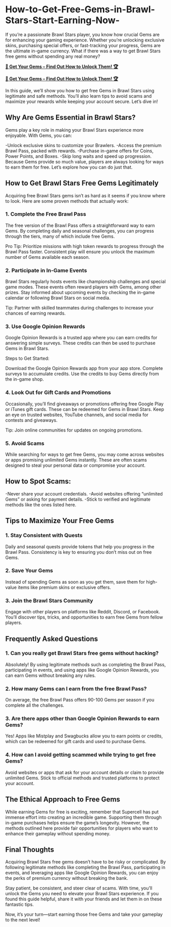 # How-to-Get-Free-Gems-in-Brawl-Stars-Start-Earning-Now-
If you’re a passionate Brawl Stars player, you know how crucial Gems are for enhancing your gaming experience. Whether you’re unlocking exclusive skins, purchasing special offers, or fast-tracking your progress, Gems are the ultimate in-game currency. What if there was a way to get Brawl Stars free gems without spending any real money?

**[💎 Get Your Gems – Find Out How to Unlock Them! 🏆](https://givxo.com/brawl-stars/)**

**[💎 Get Your Gems – Find Out How to Unlock Them! 🏆](https://givxo.com/brawl-stars/)**

In this guide, we’ll show you how to get free Gems in Brawl Stars using legitimate and safe methods. You’ll also learn tips to avoid scams and maximize your rewards while keeping your account secure. Let’s dive in!

## Why Are Gems Essential in Brawl Stars?
Gems play a key role in making your Brawl Stars experience more enjoyable. With Gems, you can:

-Unlock exclusive skins to customize your Brawlers.
-Access the premium Brawl Pass, packed with rewards.
-Purchase in-game offers for Coins, Power Points, and Boxes.
-Skip long waits and speed up progression.
Because Gems provide so much value, players are always looking for ways to earn them for free. Let’s explore how you can do just that.

## How to Get Brawl Stars Free Gems Legitimately
Acquiring free Brawl Stars gems isn’t as hard as it seems if you know where to look. Here are some proven methods that actually work:

### 1. Complete the Free Brawl Pass
The free version of the Brawl Pass offers a straightforward way to earn Gems. By completing daily and seasonal challenges, you can progress through the tiers, many of which include free Gems.

Pro Tip: Prioritize missions with high token rewards to progress through the Brawl Pass faster. Consistent play will ensure you unlock the maximum number of Gems available each season.

### 2. Participate in In-Game Events
Brawl Stars regularly hosts events like championship challenges and special game modes. These events often reward players with Gems, among other prizes. Stay informed about upcoming events by checking the in-game calendar or following Brawl Stars on social media.

Tip: Partner with skilled teammates during challenges to increase your chances of earning rewards.

### 3. Use Google Opinion Rewards
Google Opinion Rewards is a trusted app where you can earn credits for answering simple surveys. These credits can then be used to purchase Gems in Brawl Stars.

Steps to Get Started:

Download the Google Opinion Rewards app from your app store.
Complete surveys to accumulate credits.
Use the credits to buy Gems directly from the in-game shop.
### 4. Look Out for Gift Cards and Promotions
Occasionally, you’ll find giveaways or promotions offering free Google Play or iTunes gift cards. These can be redeemed for Gems in Brawl Stars. Keep an eye on trusted websites, YouTube channels, and social media for contests and giveaways.

Tip: Join online communities for updates on ongoing promotions.

### 5. Avoid Scams
While searching for ways to get free Gems, you may come across websites or apps promising unlimited Gems instantly. These are often scams designed to steal your personal data or compromise your account.

## How to Spot Scams:

-Never share your account credentials.
-Avoid websites offering “unlimited Gems” or asking for payment details.
-Stick to verified and legitimate methods like the ones listed here.

## Tips to Maximize Your Free Gems
### 1. Stay Consistent with Quests
Daily and seasonal quests provide tokens that help you progress in the Brawl Pass. Consistency is key to ensuring you don’t miss out on free Gems.

### 2. Save Your Gems
Instead of spending Gems as soon as you get them, save them for high-value items like premium skins or exclusive offers.

### 3. Join the Brawl Stars Community
Engage with other players on platforms like Reddit, Discord, or Facebook. You’ll discover tips, tricks, and opportunities to earn free Gems from fellow players.

## Frequently Asked Questions
### 1. Can you really get Brawl Stars free gems without hacking?
Absolutely! By using legitimate methods such as completing the Brawl Pass, participating in events, and using apps like Google Opinion Rewards, you can earn Gems without breaking any rules.

### 2. How many Gems can I earn from the free Brawl Pass?
On average, the free Brawl Pass offers 90-100 Gems per season if you complete all the challenges.

### 3. Are there apps other than Google Opinion Rewards to earn Gems?
Yes! Apps like Mistplay and Swagbucks allow you to earn points or credits, which can be redeemed for gift cards and used to purchase Gems.

### 4. How can I avoid getting scammed while trying to get free Gems?
Avoid websites or apps that ask for your account details or claim to provide unlimited Gems. Stick to official methods and trusted platforms to protect your account.

## The Ethical Approach to Free Gems
While earning Gems for free is exciting, remember that Supercell has put immense effort into creating an incredible game. Supporting them through in-game purchases helps ensure the game’s longevity. However, the methods outlined here provide fair opportunities for players who want to enhance their gameplay without spending money.

## Final Thoughts
Acquiring Brawl Stars free gems doesn’t have to be risky or complicated. By following legitimate methods like completing the Brawl Pass, participating in events, and leveraging apps like Google Opinion Rewards, you can enjoy the perks of premium currency without breaking the bank.

Stay patient, be consistent, and steer clear of scams. With time, you’ll unlock the Gems you need to elevate your Brawl Stars experience. If you found this guide helpful, share it with your friends and let them in on these fantastic tips.

Now, it’s your turn—start earning those free Gems and take your gameplay to the next level!
